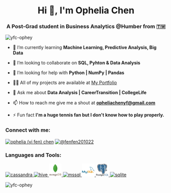 

<h1 align="center">Hi 👋, I'm Ophelia Chen</h1>
<h3 align="center">A Post-Grad student in Business Analytics @Humber from 🇹🇼</h3>

<p align="left"> <img src="https://komarev.com/ghpvc/?username=yfc-ophey&label=Profile%20views&color=0e75b6&style=flat" alt="yfc-ophey" /> </p>


- 🌱 I’m currently learning **Machine Learning, Predictive Analysis, Big Data**

- 👯 I’m looking to collaborate on **SQL, Pyhton & Data Analysis**

- 🤝 I’m looking for help with **Python | NumPy | Pandas**

- 👨‍💻 All of my projects are available at [My Portfolio](https://opheliayfchen.carrd.co/)

- 💬 Ask me about **Data Analysis | CareerTransition | CollegeLife**

- 📫 How to reach me give me a shout at **opheliachenyf@gmail.com**

- ⚡ Fun fact **I'm a huge tennis fan but I don't know how to play properly.**


<h3 align="left">Connect with me:</h3>
<p align="left">
<a href="https://www.linkedin.com/in/opheliandata/" (https://www.linkedin.com/in/opheliandata/)" target="blank"><img align="center" src="https://raw.githubusercontent.com/rahuldkjain/github-profile-readme-generator/master/src/images/icons/Social/linked-in-alt.svg" alt="ophelia (yi fen) chen" height="30" width="40" /></a>
<a href="https://medium.com/@fenfen201022" target="blank"><img align="center" src="https://raw.githubusercontent.com/rahuldkjain/github-profile-readme-generator/master/src/images/icons/Social/medium.svg" alt="@fenfen201022" height="30" width="40" /></a>
</p>

<h3 align="left">Languages and Tools:</h3>
<p align="left"> <a href="https://cassandra.apache.org/" target="_blank" rel="noreferrer"> <img src="https://www.vectorlogo.zone/logos/apache_cassandra/apache_cassandra-icon.svg" alt="cassandra" width="40" height="40"/> </a> <a href="https://hive.apache.org/" target="_blank" rel="noreferrer"> <img src="https://www.vectorlogo.zone/logos/apache_hive/apache_hive-icon.svg" alt="hive" width="40" height="40"/> </a> <a href="https://www.mongodb.com/" target="_blank" rel="noreferrer"> <img src="https://raw.githubusercontent.com/devicons/devicon/master/icons/mongodb/mongodb-original-wordmark.svg" alt="mongodb" width="40" height="40"/> </a> <a href="https://www.microsoft.com/en-us/sql-server" target="_blank" rel="noreferrer"> <img src="https://www.svgrepo.com/show/303229/microsoft-sql-server-logo.svg" alt="mssql" width="40" height="40"/> </a> <a href="https://www.mysql.com/" target="_blank" rel="noreferrer"> <img src="https://raw.githubusercontent.com/devicons/devicon/master/icons/mysql/mysql-original-wordmark.svg" alt="mysql" width="40" height="40"/> </a> <a href="https://www.postgresql.org" target="_blank" rel="noreferrer"> <img src="https://raw.githubusercontent.com/devicons/devicon/master/icons/postgresql/postgresql-original-wordmark.svg" alt="postgresql" width="40" height="40"/> </a> <a href="https://www.sqlite.org/" target="_blank" rel="noreferrer"> <img src="https://www.vectorlogo.zone/logos/sqlite/sqlite-icon.svg" alt="sqlite" width="40" height="40"/> </a> </p>

<p><img align="center" src="https://github-readme-stats.vercel.app/api/top-langs?username=yfc-ophey&show_icons=true&locale=en&layout=compact" alt="yfc-ophey" /></p>
